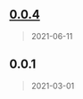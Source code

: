 
<a name="0.0.4"></a>
## [0.0.4](https://github.com/ermirizio/test/compare/0.0.1...0.0.4)

> 2021-06-11


<a name="0.0.1"></a>
## 0.0.1

> 2021-03-01

